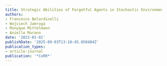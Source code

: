 ```yaml
---
title: Strategic Abilities of Forgetful Agents in Stochastic Environments
authors:
- Francesco Belardinelli
- Wojciech Jamroga
- Munyque Mittelmann
- Aniello Murano
date: '2023-01-01'
publishDate: '2025-09-03T13:18:45.850484Z'
publication_types:
- article-journal
publication: '*CoRR*'
---
```


